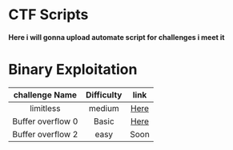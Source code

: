 # CTF Scripts

<h4>Here i will gonna upload automate script for challenges i meet it</h4>

# Binary Exploitation
| challenge Name | Difficulty  | link |
| :---: | :---: | :---: |
| limitless | medium | [Here](https://github.com/0xDiablos/CTF-Scripts/tree/master/Binary%20Exploitation/limitless) |
| Buffer overflow 0 | Basic | [Here](https://github.com/0xDiablos/CTF-Scripts/tree/master/Binary%20Exploitation/Buffer%20overflow%201) |
| Buffer overflow 2 | easy | Soon |
